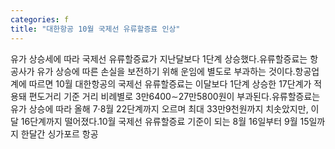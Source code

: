```yaml
---
categories: f
title: "대한항공 10월 국제선 유류할증료 인상"
---
```

유가 상승세에 따라 국제선 유류할증료가 지난달보다 1단계 상승했다.유류할증료는 항공사가 유가 상승에 따른 손실을 보전하기 위해 운임에 별도로 부과하는 것이다.항공업계에 따르면 10월 대한항공의 국제선 유류할증료는 이달보다 1단계 상승한 17단계가 적용돼 편도거리 기준 거리 비례별로 3만6400∼27만5800원이 부과된다.유류할증료는 유가 상승에 따라 올해 7·8월 22단계까지 오르며 최대 33만9천원까지 치솟았지만, 이달 16단계까지 떨어졌다.10월 국제선 유류할증료 기준이 되는 8월 16일부터 9월 15일까지 한달간 싱가포르 항공